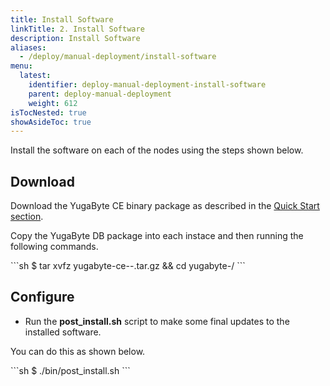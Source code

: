 ```yaml
---
title: Install Software
linkTitle: 2. Install Software
description: Install Software
aliases:
  - /deploy/manual-deployment/install-software
menu:
  latest:
    identifier: deploy-manual-deployment-install-software
    parent: deploy-manual-deployment
    weight: 612
isTocNested: true
showAsideToc: true
---
```


Install the software on each of the nodes using the steps shown below.

## Download

Download the YugaByte CE binary package as described in the [Quick Start section](../../../quick-start/install/).

Copy the YugaByte DB package into each instace and then running the following commands.
<div class='copy separator-dollar'>
```sh
$ tar xvfz yugabyte-ce-<version>-<os>.tar.gz && cd yugabyte-<version>/
```
</div>

## Configure

- Run the **post_install.sh** script to make some final updates to the installed software.

You can do this as shown below.
<div class='copy separator-dollar'>
```sh
$ ./bin/post_install.sh
```
</div>

